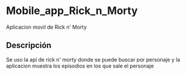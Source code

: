 # Mobile_app_Rick_n_Morty
 Aplicacion movil de Rick n' Morty

## Descripción
Se uso la api de rick n' morty donde se puede buscar por personaje y la aplicacion muestra los episodios en los que sale el personaje
